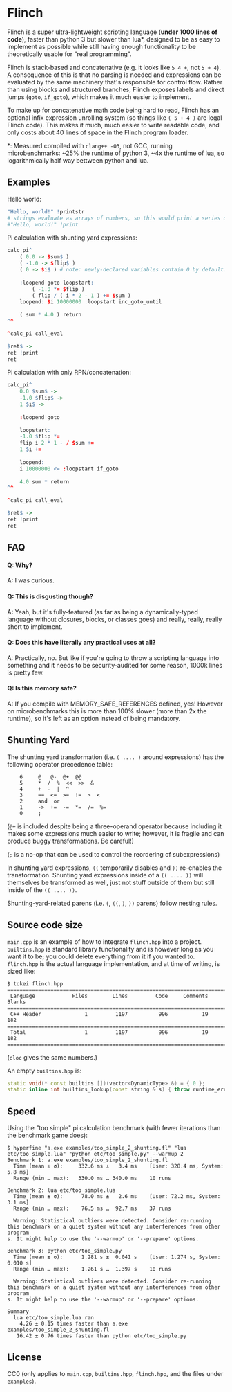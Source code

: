 # Flinch

Flinch is a super ultra-lightweight scripting language (**under 1000 lines of code**), faster than python 3 but slower than lua\*, designed to be as easy to implement as possible while still having enough functionality to be theoretically usable for "real programming".

Flinch is stack-based and concatenative (e.g. it looks like `5 4 +`, not `5 + 4`). A consequence of this is that no parsing is needed and expressions can be evaluated by the same machinery that's responsible for control flow. Rather than using blocks and structured branches, Flinch exposes labels and direct jumps (`goto`, `if_goto`), which makes it much easier to implement.

To make up for concatenative math code being hard to read, Flinch has an optional infix expression unrolling system (so things like `( 5 + 4 )` are legal Flinch code). This makes it much, much easier to write readable code, and only costs about 40 lines of space in the Flinch program loader.

\*: Measured compiled with `clang++ -O3`, not GCC, running microbenchmarks: \~25% the runtime of python 3, ~4x the runtime of lua, so logarithmically half way bettween python and lua.

## Examples

Hello world:

```R
"Hello, world!" !printstr
# strings evaluate as arrays of numbers, so this would print a series of decimal ascii codes instead:
#"Hello, world!" !print
```

Pi calculation with shunting yard expressions:

```R
calc_pi^
    ( 0.0 -> $sum$ )
    ( -1.0 -> $flip$ )
    ( 0 -> $i$ ) # note: newly-declared variables contain 0 by default. this assignment is only for clarity
    
    :loopend goto loopstart:
        ( -1.0 *= $flip )
        ( flip / ( i * 2 - 1 ) += $sum )
    loopend: $i 10000000 :loopstart inc_goto_until
    
    ( sum * 4.0 ) return
^^

^calc_pi call_eval

$ret$ ->
ret !print
ret
```

Pi calculation with only RPN/concatenation:

```R
calc_pi^
    0.0 $sum$ ->
    -1.0 $flip$ ->
    1 $i$ ->
    
    :loopend goto
    
    loopstart:
    -1.0 $flip *=
    flip i 2 * 1 - / $sum +=
    1 $i +=
    
    loopend:
    i 10000000 <= :loopstart if_goto
    
    4.0 sum * return
^^

^calc_pi call_eval

$ret$ ->
ret !print
ret
````

## FAQ

#### Q: Why?

A: I was curious.

#### Q: This is disgusting though?

A: Yeah, but it's fully-featured (as far as being a dynamically-typed language without closures, blocks, or classes goes) and really, really, really short to implement.

#### Q: Does this have literally any practical uses at all?

A: Practically, no. But like if you're going to throw a scripting language into something and it needs to be security-audited for some reason, 1000k lines is pretty few.

#### Q: Is this memory safe?

A: If you compile with MEMORY_SAFE_REFERENCES defined, yes! However on microbenchmarks this is more than 100% slower (more than 2x the runtime), so it's left as an option instead of being mandatory.

## Shunting Yard

The shunting yard transformation (i.e. `( .... )` around expressions) has the following operator precedence table:


```
    6     @   @-  @+  @@
    5     *  /  %  <<  >>  &
    4     +  -  |  ^
    3     ==  <=  >=  !=  >  <
    2     and  or
    1     ->  +=  -=  *=  /=  %=
    0     ;
```

(`@+` is included despite being a three-operand operator because including it makes some expressions much easier to write; however, it is fragile and can produce buggy transformations. Be careful!)

(`;` is a no-op that can be used to control the reordering of subexpressions)

In shunting yard expressions, `((` temporarily disables and `))` re-enables the transformation. Shunting yard expressions inside of a `(( .... ))` will themselves be transformed as well, just not stuff outside of them but still inside of the `(( .... ))`.

Shunting-yard-related parens (i.e. `(`, `((`, `)`, `))` parens) follow nesting rules.

## Source code size

`main.cpp` is an example of how to integrate `flinch.hpp` into a project. `builtins.hpp` is standard library functionality and is however long as you want it to be; you could delete everything from it if you wanted to. `flinch.hpp` is the actual language implementation, and at time of writing, is sized like:

```
$ tokei flinch.hpp
===============================================================================
 Language            Files        Lines         Code     Comments       Blanks
===============================================================================
 C++ Header              1         1197          996           19          182
===============================================================================
 Total                   1         1197          996           19          182
===============================================================================
```

(`cloc` gives the same numbers.)

An empty `builtins.hpp` is:
```c++
static void(* const builtins [])(vector<DynamicType> &) = { 0 };
static inline int builtins_lookup(const string & s) { throw runtime_error("Unknown built-in function: " + s); };
```

## Speed

Using the "too simple" pi calculation benchmark (with fewer iterations than the benchmark game does):

```
$ hyperfine "a.exe examples/too_simple_2_shunting.fl" "lua etc/too_simple.lua" "python etc/too_simple.py" --warmup 2
Benchmark 1: a.exe examples/too_simple_2_shunting.fl
  Time (mean ± σ):     332.6 ms ±   3.4 ms    [User: 328.4 ms, System: 5.8 ms]
  Range (min … max):   330.0 ms … 340.0 ms    10 runs

Benchmark 2: lua etc/too_simple.lua
  Time (mean ± σ):      78.0 ms ±   2.6 ms    [User: 72.2 ms, System: 3.1 ms]
  Range (min … max):    76.5 ms …  92.7 ms    37 runs

  Warning: Statistical outliers were detected. Consider re-running this benchmark on a quiet system without any interferences from other program
s. It might help to use the '--warmup' or '--prepare' options.

Benchmark 3: python etc/too_simple.py
  Time (mean ± σ):      1.281 s ±  0.041 s    [User: 1.274 s, System: 0.010 s]
  Range (min … max):    1.261 s …  1.397 s    10 runs

  Warning: Statistical outliers were detected. Consider re-running this benchmark on a quiet system without any interferences from other program
s. It might help to use the '--warmup' or '--prepare' options.

Summary
  lua etc/too_simple.lua ran
    4.26 ± 0.15 times faster than a.exe examples/too_simple_2_shunting.fl
   16.42 ± 0.76 times faster than python etc/too_simple.py
```

## License

CC0 (only applies to `main.cpp`, `builtins.hpp`, `flinch.hpp`, and the files under `examples`).

